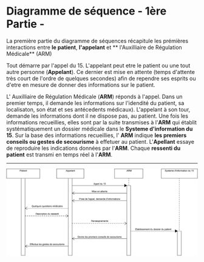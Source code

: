 Diagramme de séquence - 1ère Partie -
=======================================


La première partie du diagramme de séquences récapitule les prémières interactions entre **le patient**,  **l'appelant** et ** l'Auxilliaire de Régulation Médicale** (ARM) 

Tout démarre par l'appel du 15. L'appelant peut etre le patient ou une tout autre personne (**Appelant**).
Ce dernier est mise en attente (temps d'attente très court de l'ordre de quelques secondes) afin de rependre ses esprits ou d'etre en mesure de donner des informations sur le patient.

L' Auxilliaire de Régulation Médicale (**ARM**) réponds à l'appel. 
Dans un premier temps, il demande les informations sur l'idendité du patient, sa localisaton, son état et ses antécedents médicaux).
L'appelant à son tour, demande les informations dont il ne dispose pas, au patient. Une fois les informations recueillies, elles sont par la suite transmises à l'**ARM** qui établit systématiquement un dossier médicale dans le **Systeme d'information du 15**.
Sur la base des informations recueillies, l' **ARM** indique **les premiers conseils ou gestes de secourisme** à effetuer au patient.
L'**Apellant** essaye de reproduire les indications données par l'**ARM**. Chaque **ressenti du patient** est transmi en temps réel à l'**ARM**. 

---------------------------------------------------------------------------------------------------------------------------------------

![Diagramme de séquence - 1ère Partie](../exports/sequence_1.png)
